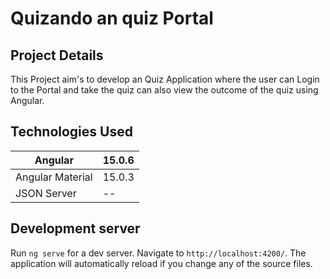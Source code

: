 # Quizando an quiz Portal

## Project Details

This Project aim's to develop an Quiz Application where the user can Login to the Portal and take the quiz can also view the outcome of the quiz using Angular.


## Technologies Used

| Angular | 15.0.6 |
| ------ | ------- |
| Angular Material | 15.0.3 |
| JSON Server | --|



## Development server

Run `ng serve` for a dev server. Navigate to `http://localhost:4200/`. The application will automatically reload if you change any of the source files.




